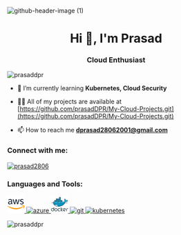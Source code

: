 ![github-header-image (1)](https://github.com/prasadDPR/prasadDPR/assets/121819069/ea99ba59-1d77-4d52-b4ff-4215378ef721)
<h1 align="center">Hi 👋, I'm Prasad</h1>
<h3 align="center">Cloud Enthusiast</h3>

<p align="left"> <img src="https://komarev.com/ghpvc/?username=prasaddpr&label=Profile%20views&color=0e75b6&style=flat" alt="prasaddpr" /> </p>

- 🌱 I’m currently learning **Kubernetes, Cloud Security**

- 👨‍💻 All of my projects are available at [https://github.com/prasadDPR/My-Cloud-Projects.git](https://github.com/prasadDPR/My-Cloud-Projects.git)

- 📫 How to reach me **dprasad28062001@gmail.com**

<h3 align="left">Connect with me:</h3>
<p align="left">
<a href="https://linkedin.com/in/prasad2806" target="blank"><img align="center" src="https://raw.githubusercontent.com/rahuldkjain/github-profile-readme-generator/master/src/images/icons/Social/linked-in-alt.svg" alt="prasad2806" height="30" width="40" /></a>
</p>

<h3 align="left">Languages and Tools:</h3>
<p align="left"> <a href="https://aws.amazon.com" target="_blank" rel="noreferrer"> <img src="https://raw.githubusercontent.com/devicons/devicon/master/icons/amazonwebservices/amazonwebservices-original-wordmark.svg" alt="aws" width="40" height="40"/> </a> <a href="https://azure.microsoft.com/en-in/" target="_blank" rel="noreferrer"> <img src="https://www.vectorlogo.zone/logos/microsoft_azure/microsoft_azure-icon.svg" alt="azure" width="40" height="40"/> </a> <a href="https://www.docker.com/" target="_blank" rel="noreferrer"> <img src="https://raw.githubusercontent.com/devicons/devicon/master/icons/docker/docker-original-wordmark.svg" alt="docker" width="40" height="40"/> </a> <a href="https://git-scm.com/" target="_blank" rel="noreferrer"> <img src="https://www.vectorlogo.zone/logos/git-scm/git-scm-icon.svg" alt="git" width="40" height="40"/> </a> <a href="https://kubernetes.io" target="_blank" rel="noreferrer"> <img src="https://www.vectorlogo.zone/logos/kubernetes/kubernetes-icon.svg" alt="kubernetes" width="40" height="40"/> </a> </p>

<p><img align="center" src="https://github-readme-stats.vercel.app/api/top-langs?username=prasaddpr&show_icons=true&locale=en&layout=compact" alt="prasaddpr" /></p>
